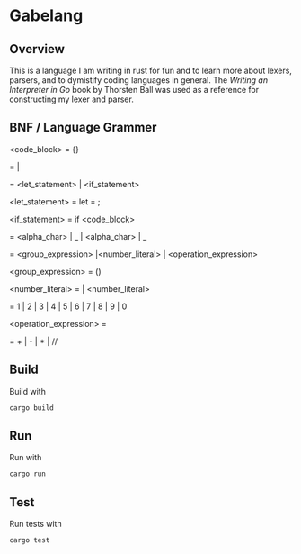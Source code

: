 # Gabelang

## Overview

This is a language I am writing in rust for fun and to learn more about lexers, parsers, and to dymistify coding languages in general.
The *Writing an Interpreter in Go* book by Thorsten Ball was used as a reference for constructing my lexer and parser.

## BNF / Language Grammer

<code_block> = {<program>}

<program> = <statement> | <program> <statement>

<statement> = <let_statement> | <if_statement>

<let_statement> = let <identifier> = <expression>;

<if_statement> = if <expression> <code_block>

<identifier> = <alpha_char> | _ | <alpha_char><identifier> | _<identifier>

<expression> = <group_expression> |<number_literal> | <operation_expression>

<group_expression> = (<expression>)

<number_literal> = <number> | <number> <number_literal>

<number> = 1 | 2 | 3 | 4 | 5 | 6 | 7 | 8 | 9 | 0

<operation_expression> = <expression> <op> <expression>

<op> = + | - | * | //

## Build

Build with
```sh
cargo build
```

## Run

Run with
```sh
cargo run
```

## Test

Run tests with
```sh
cargo test
```
